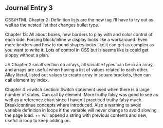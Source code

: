## Journal Entry 3

CSS/HTML Chapter 2: Definition lists are the new tag i'll have to try out as well as the nested list that changes bullet type.

Chapter 13: All about boxes, new borders to play with and color control of each side. Forcing block/inline w display looks like a workaround. Even more borders and how to round shapes looks like it can get as complex as you want to write it. Lots of control in CSS but is seems like is could get sloppy without a plan.

JS Chapter 2 small section on arrays, all variable types can be in an array, and arrays are useful when having a list of values related to each other. Allay literal, listed out values to create array in square brackets, then can call element by index. 

Chapter 4 >switch section: Switch statement used when there is a large number of states. Can call by element. More truthy falsy was good to see as well as a reference chart since I haven't practiced truthy falsy much. Break/continue concepts where introduced. Also a warning to avoid variable definition in loops if the variable will never change to avoid slowing the page load. += will append a string with previous contents and new, useful in loop to keep adding on.